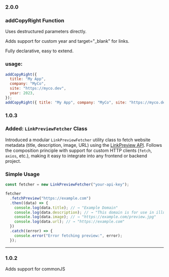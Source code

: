 ### 2.0.0

### addCopyRight Function

Uses destructured parameters directly.

Adds support for custom year and target="\_blank" for links.

Fully declarative, easy to extend.

### usage:

```js
addCopyRight({
  title: "My App",
  company: "MyCo",
  site: "https://myco.dev",
  year: 2023,
});
addCopyRight({ title: "My App", company: "MyCo", site: "https://myco.dev" }); // current year passed
```

### 1.0.3

### Added: `LinkPreviewFetcher` Class

Introduced a modular `LinkPreviewFetcher` utility class to fetch website metadata (title, description, image, URL) using the [LinkPreview API](https://www.linkpreview.net/).
Follows the composition principle with support for custom HTTP clients (`fetch`, `axios`, etc.), making it easy to integrate into any frontend or backend project.

### Simple Usage

```js
const fetcher = new LinkPreviewFetcher("your-api-key");

fetcher
  .fetchPreview("https://example.com")
  .then((data) => {
    console.log(data.title); // → "Example Domain"
    console.log(data.description); // → "This domain is for use in illustrative examples..."
    console.log(data.image); // → "https://example.com/preview.jpg"
    console.log(data.url); // → "https://example.com"
  })
  .catch((error) => {
    console.error("Error fetching preview:", error);
  });
```

---

### 1.0.2

Adds support for commonJS
